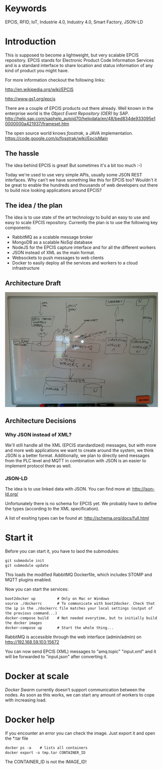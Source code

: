 # Keywords
EPCIS, RFID, IoT, Industrie 4.0, Industry 4.0, Smart Factory, JSON-LD

# Introduction
This is supposed to become a lightweight, but very scalable EPCIS repository. EPCIS stands for Electronic Product Code Information Services and is a standard interface to share location and status information of any kind of product you might have.

For more information checkout the following links:

http://en.wikipedia.org/wiki/EPCIS

http://www.gs1.org/epcis

There are a couple of EPCIS products out there already. Well known in the enterprise world is the *Object Event Repository (OER)* by SAP.
http://help.sap.com/saphelp_autoid70/helpdata/en/48/bed834de933095e10000000a421937/frameset.htm

The open source world knows *fosstrak*, a JAVA implementation.
https://code.google.com/p/fosstrak/wiki/EpcisMain 


## The hassle
The idea behind EPCIS is great! But sometimes it's a bit too much :-)

Today we're used to use very simple APIs, usually some JSON REST interfaces. Why can't we have something like this for EPCIS too? Wouldn't it be great to enable the hundreds and thousands of web developers out there to build nice looking applications around EPCIS?

## The idea / the plan
The idea is to use state of the art technology to build an easy to use and easy to scale EPCIS repository.
Currently the plan is to use the following key components:
* RabbitMQ as a scalable message broker
* MongoDB as a scalable NoSql database
* NodeJS for the EPCIS capture interface and for all the different workers
* JSON instead of XML as the main format.
* Websockets to push messages to web clients
* Docker to easily deploy all the services and workers to a cloud infrastructure

## Architecture Draft
![Architecture Draft](/architecture.jpg?raw=true "Architecture Draft")

## Architecture Decisions
### Why JSON instead of XML?
We'll still handle all the XML (EPCIS standardized) messages, but with more and more web applications we want to create around the system, we think JSON is a better format.
Additionally, we plan to directly send messages from the PLC level and MQTT in combination with JSON is an easier to implement protocol there as well.

### JSON-LD
The idea is to use linked data with JSON. You can find more at:
http://json-ld.org/

Unfortunately there is no schema for EPCIS yet. We probably have to define the types (according to the XML specification).

A list of exsiting types can be found at:
http://schema.org/docs/full.html


# Start it
Before you can start it, you have to laod the submodules:
```
git submodule init
git submodule update
```
This loads the modified RabbitMQ Dockerfile, which includes STOMP and MQTT plugins enabled.

Now you can start the services:
```
boot2docker up			# Only on Mac or Windows
source ./dockerrc		# To communicate with boot2docker. Check that the ip in the ./dockerrc file matches your local settings (output of the previous command...)
docker-compose build	# Not needed everytime, but to initially build the docker images
docker-compose up		# Start the whole thing...
```

RabbitMQ is accessible through the web interface (admin/admin) on http://192.168.59.103:15672

You can now send EPCIS (XML) messages to "amq.topic" "input.xml" and it will be forwarded to "input.json" after converting it.

# Docker at scale
*Docker Swarm* currently doesn't support communication between the nodes. As soon as this works, we can start any amount of workers to cope with increasing load.

# Docker help
If you encounter an error you can check the image. Just export it and open the *.tar file
```
docker ps -a	# lists all containers
docker export -o tmp.tar CONTAINER_ID
```
The CONTAINER_ID is not the IMAGE_ID!

